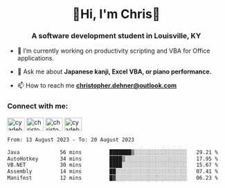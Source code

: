 <div class="main">
<h1 align="center">🌟Hi, I'm Chris🌟</h1>
<h3 align="center">A software development student in Louisville, KY</h3>

- 🔭 I’m currently working on productivity scripting and VBA for Office applications.

- 💬 Ask me about **Japanese kanji, Excel VBA, or piano performance.**

- 📫 How to reach me **christopher.dehner@outlook.com**

<h3 align="left">Connect with me:</h3>
<p align="left">
<a href="https://twitter.com/cyadehn" target="blank"><img align="center" src="https://cdn.jsdelivr.net/npm/simple-icons@3.0.1/icons/twitter.svg" alt="cyadehn" height="30" width="40" /></a>
<a href="https://linkedin.com/in/christopherdehnerii" target="blank"><img align="center" src="https://cdn.jsdelivr.net/npm/simple-icons@3.0.1/icons/linkedin.svg" alt="christopherdehnerii" height="30" width="40" /></a>
<a href="https://fb.com/christopherdehnerii" target="blank"><img align="center" src="https://cdn.jsdelivr.net/npm/simple-icons@3.0.1/icons/facebook.svg" alt="christopherdehnerii" height="30" width="40" /></a>
<a href="https://instagram.com/cyadehn" target="blank"><img align="center" src="https://cdn.jsdelivr.net/npm/simple-icons@3.0.1/icons/instagram.svg" alt="cyadehn" height="30" width="40" /></a>
</p>

<!--START_SECTION:waka-->

```txt
From: 13 August 2023 - To: 20 August 2023

Java             56 mins         ███████▒░░░░░░░░░░░░░░░░░   29.21 %
AutoHotkey       34 mins         ████▒░░░░░░░░░░░░░░░░░░░░   17.95 %
VB.NET           30 mins         ████░░░░░░░░░░░░░░░░░░░░░   15.67 %
Assembly         14 mins         ██░░░░░░░░░░░░░░░░░░░░░░░   07.41 %
Manifest         12 mins         █▓░░░░░░░░░░░░░░░░░░░░░░░   06.23 %
```

<!--END_SECTION:waka-->
